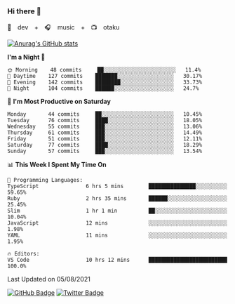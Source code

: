 ### Hi there 👋

🚀　dev　+　🎧　music　+　📺　otaku


[![Anurag's GitHub stats](https://github-readme-stats.vercel.app/api?username=koheitasaka&count_private=true&show_icons=true&theme=monokai)](https://github.com/koheitasaka/github-readme-stats)

<!--START_SECTION:waka-->
**I'm a Night 🦉** 

```text
🌞 Morning    48 commits     ██░░░░░░░░░░░░░░░░░░░░░░░   11.4% 
🌆 Daytime    127 commits    ███████░░░░░░░░░░░░░░░░░░   30.17% 
🌃 Evening    142 commits    ████████░░░░░░░░░░░░░░░░░   33.73% 
🌙 Night      104 commits    ██████░░░░░░░░░░░░░░░░░░░   24.7%

```
📅 **I'm Most Productive on Saturday** 

```text
Monday       44 commits     ██░░░░░░░░░░░░░░░░░░░░░░░   10.45% 
Tuesday      76 commits     ████░░░░░░░░░░░░░░░░░░░░░   18.05% 
Wednesday    55 commits     ███░░░░░░░░░░░░░░░░░░░░░░   13.06% 
Thursday     61 commits     ███░░░░░░░░░░░░░░░░░░░░░░   14.49% 
Friday       51 commits     ███░░░░░░░░░░░░░░░░░░░░░░   12.11% 
Saturday     77 commits     ████░░░░░░░░░░░░░░░░░░░░░   18.29% 
Sunday       57 commits     ███░░░░░░░░░░░░░░░░░░░░░░   13.54%

```


📊 **This Week I Spent My Time On** 

```text
💬 Programming Languages: 
TypeScript               6 hrs 5 mins        ███████████████░░░░░░░░░░   59.65% 
Ruby                     2 hrs 35 mins       ██████░░░░░░░░░░░░░░░░░░░   25.45% 
Slim                     1 hr 1 min          ██░░░░░░░░░░░░░░░░░░░░░░░   10.04% 
JavaScript               12 mins             ░░░░░░░░░░░░░░░░░░░░░░░░░   1.98% 
YAML                     11 mins             ░░░░░░░░░░░░░░░░░░░░░░░░░   1.95%

🔥 Editors: 
VS Code                  10 hrs 12 mins      █████████████████████████   100.0%

```


 Last Updated on 05/08/2021
<!--END_SECTION:waka-->

[![GitHub Badge](https://img.shields.io/badge/GitHub-100000?style=for-the-badge&logo=github&logoColor=white)](https://github.com/koheitasaka)
[![Twitter Badge](https://img.shields.io/badge/Twitter-1DA1F2?style=for-the-badge&logo=twitter&logoColor=white)](https://twitter.com/sleep_asleep_)
